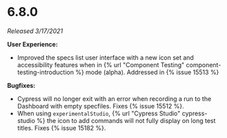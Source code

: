 # 6.8.0

*Released 3/17/2021*

**User Experience:**

- Improved the specs list user interface with a new icon set and accessibility features when in {% url "Component Testing" component-testing-introduction %} mode (alpha). Addressed in {% issue 15513 %}

**Bugfixes:**

- Cypress will no longer exit with an error when recording a run to the Dashboard with empty specfiles. Fixes {% issue 15512 %}.
- When using `experimentalStudio`, {% url "Cypress Studio" cypress-studio %} the icon to add commands will not fully display on long test titles. Fixes {% issue 15182 %}.
